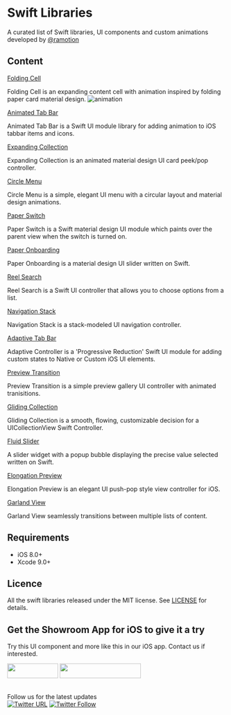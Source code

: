 # Swift Libraries
A curated list of Swift libraries, UI components and custom animations developed by [@ramotion](https://twitter.com/Ramotion)

## Content

[Folding Cell](https://github.com/Ramotion/folding-cell)

Folding Cell is an expanding content cell with animation inspired by folding paper card material design. 
![animation](./folding-cell.gif)

[Animated Tab Bar](https://github.com/Ramotion/animated-tab-bar)

Animated Tab Bar is a Swift UI module library for adding animation to iOS tabbar items and icons.

[Expanding Collection](https://github.com/Ramotion/expanding-collection)

Expanding Collection is an animated material design UI card peek/pop controller.

[Circle Menu](https://github.com/Ramotion/circle-menu)

Circle Menu is a simple, elegant UI menu with a circular layout and material design animations.

[Paper Switch](https://github.com/Ramotion/paper-switch)

Paper Switch is a Swift material design UI module which paints over the parent view when the switch is turned on.

[Paper Onboarding](https://github.com/Ramotion/paper-onboarding)

Paper Onboarding is a material design UI slider written on Swift.

[Reel Search](https://github.com/Ramotion/reel-search)

Reel Search is a Swift UI controller that allows you to choose options from a list.

[Navigation Stack](https://github.com/Ramotion/navigation-stack)

Navigation Stack is a stack-modeled UI navigation controller.

[Adaptive Tab Bar](https://github.com/Ramotion/adaptive-tab-bar)

Adaptive Controller is a 'Progressive Reduction' Swift UI module for adding custom states to Native or Custom iOS UI elements.

[Preview Transition](https://github.com/Ramotion/preview-transition)

Preview Transition is a simple preview gallery UI controller with animated tranisitions.

[Gliding Collection](https://github.com/Ramotion/gliding-collection)

Gliding Collection is a smooth, flowing, customizable decision for a UICollectionView Swift Controller.

[Fluid Slider](https://github.com/Ramotion/fluid-slider)

A slider widget with a popup bubble displaying the precise value selected written on Swift.

[Elongation Preview](https://github.com/Ramotion/elongation-preview)

Elongation Preview is an elegant UI push-pop style view controller for iOS.

[Garland View](https://github.com/Ramotion/garland-view)


Garland View seamlessly transitions between multiple lists of content.

## Requirements

- iOS 8.0+
- Xcode 9.0+

## Licence

All the swift libraries released under the MIT license.
See [LICENSE](./LICENSE) for details.

## Get the Showroom App for iOS to give it a try
Try this UI component and more like this in our iOS app. Contact us if interested.

<a href="https://itunes.apple.com/app/apple-store/id1182360240?pt=550053&ct=swift-libraries&mt=8" >
<img src="https://github.com/ramotion/gliding-collection/raw/master/app_store@2x.png" width="117" height="34"></a>

<a href="https://dev.ramotion.com/?utm_source=gthb&utm_medium=special&utm_campaign=swift-libraries-contact-us">
<img src="https://github.com/ramotion/gliding-collection/raw/master/contact_our_team@2x.png" width="187" height="34"></a>
<br>
<br>

Follow us for the latest updates<br>[![Twitter URL](https://img.shields.io/twitter/url/http/shields.io.svg?style=social)](https://twitter.com/intent/tweet?text=https://github.com/ramotion/swift-libraries)
[![Twitter Follow](https://img.shields.io/twitter/follow/ramotion.svg?style=social)](https://twitter.com/ramotion)
